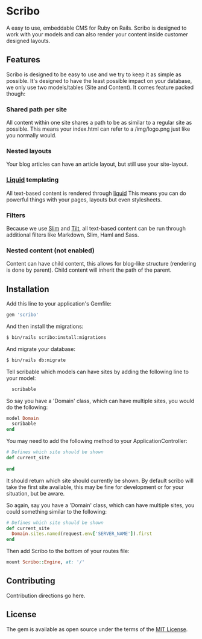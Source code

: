# Scribo
A easy to use, embeddable CMS for Ruby on Rails. 
Scribo is designed to work with your models and can also render your content inside customer designed layouts.

## Features
Scribo is designed to be easy to use and we try to keep it as simple as possible.
It's designed to have the least possible impact on your database, we only use two models/tables (Site and Content).
It comes feature packed though:

### Shared path per site
All content within one site shares a path to be as similar to a regular site as possible.
This means your index.html can refer to a /img/logo.png just like you normally would.

### Nested layouts
Your blog articles can have an article layout, but still use your site-layout.

### [Liquid](http://liquidmarkup.org) templating
All text-based content is rendered through [liquid](http://liquidmarkup.org)
This means you can do powerful things with your pages, layouts but even stylesheets.

### Filters
Because we use [Slim](http://slim-lang.com) and [Tilt](https://github.com/rtomayko/tilt), all text-based content can be run through additional filters like Markdown, Slim, Haml and Sass. 

### Nested content (not enabled)
Content can have child content, this allows for blog-like structure (rendering is done by parent).
Child content will inherit the path of the parent.

## Installation
Add this line to your application's Gemfile:

```ruby
gem 'scribo'
```

And then install the migrations:
```bash
$ bin/rails scribo:install:migrations
```

And migrate your database:
```bash
$ bin/rails db:migrate
```

Tell scribable which models can have sites by adding the following line to your model:

```ruby
  scribable
```

So say you have a 'Domain' class, which can have multiple sites, you would do the following:

```ruby
model Domain
  scribable
end
```

You may need to add the following method to your ApplicationController:

```ruby
# Defines which site should be shown
def current_site
  
end
```

It should return which site should currently be shown.
By default scribo will take the first site available, this may be fine for development or for your situation, but be aware. 

So again, say you have a 'Domain' class, which can have multiple sites, you could something similar to the following:

```ruby
# Defines which site should be shown
def current_site
  Domain.sites.named(request.env['SERVER_NAME']).first  
end
```

Then add Scribo to the bottom of your routes file:

```ruby
mount Scribo::Engine, at: '/'
```

## Contributing
Contribution directions go here.

## License
The gem is available as open source under the terms of the [MIT License](http://opensource.org/licenses/MIT).
